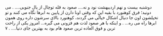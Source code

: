
دوشنبه بیست و نهم اردیبهشت نود و نه....
صعود به قله توچال از یال جنوبی....
.
می دونید؛ فرق کوهنورد با بقیه اینِ که وقتی اونا دارن از پایین به ابرها نگاه می کنند و تو تخیلشون اون جا دنبال اشکال خیالی می گردند، کوهنورد بالای سرشون داره روی همون ابرها راه می ره...
.
و اینکه با هر صعود لذت هم فزونی می گیره...
امروز یکی از راحت ترین و فوق العاده ترین صعود هام بود به بهترین جای دنیا....
.
٧